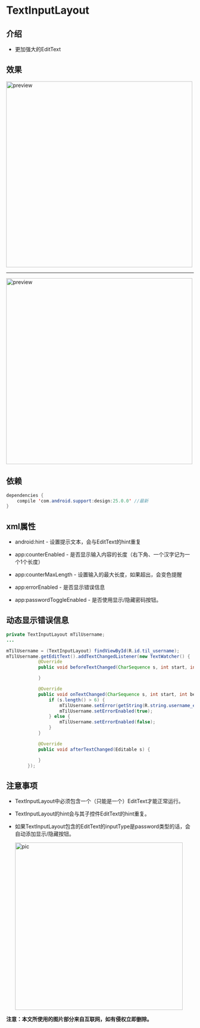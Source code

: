 # TextInputLayout

## 介绍

* 更加强大的EditText

## 效果

<img alt="preview" src="http://images2015.cnblogs.com/blog/828272/201601/828272-20160118110809560-186762633.gif" height="500px"/>

---
<img alt="preview" src="https://material-design.storage.googleapis.com/publish/material_v_4/material_ext_publish/0Bzhp5Z4wHba3Z2tnU1NHUkg1NWc/components_textfields_single4.png" height="500px"/>

## 依赖

```java
dependencies {
    compile 'com.android.support:design:25.0.0' //最新
}
```

## xml属性

* android:hint - 设置提示文本，会与EditText的hint重复

* app:counterEnabled - 是否显示输入内容的长度（右下角、一个汉字记为一个1个长度）

* app:counterMaxLength - 设置输入的最大长度，如果超出，会变色提醒

* app:errorEnabled - 是否显示错误信息

* app:passwordToggleEnabled - 是否使用显示/隐藏密码按钮。

## 动态显示错误信息

```java
private TextInputLayout mTilUsername;
...

mTilUsername = (TextInputLayout) findViewById(R.id.til_username);
mTilUsername.getEditText().addTextChangedListener(new TextWatcher() {
            @Override
            public void beforeTextChanged(CharSequence s, int start, int count, int after) {

            }

            @Override
            public void onTextChanged(CharSequence s, int start, int before, int count) {
                if (s.length() > 6) {
                    mTilUsername.setError(getString(R.string.username_error_info));     //如果直接输入中文，会出现乱码
                    mTilUsername.setErrorEnabled(true);
                } else {
                    mTilUsername.setErrorEnabled(false);
                }
            }

            @Override
            public void afterTextChanged(Editable s) {

            }
        });
```

## 注意事项

* TextInputLayout中必须包含一个（只能是一个）EditText才能正常运行。

* TextInputLayout的hint会与其子控件EditText的hint重复。

* 如果TextInputLayout包含的EditText的inputType是password类型的话，会自动添加显示/隐藏按钮。

  <img alt="pic" src="http://ww3.sinaimg.cn/large/005TG3l2jw1f983ptm820j30k00zkab5.jpg" height="450px"/>

**注意：本文所使用的图片部分来自互联网，如有侵权立即删除。**
